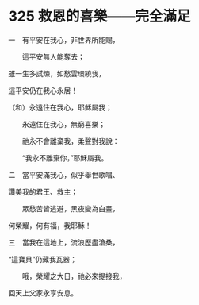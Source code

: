 # 325 救恩的喜樂——完全滿足

一　有平安在我心，非世界所能賜，

　　這平安無人能奪去；

雖一生多試煉，如愁雲環繞我，

這平安仍在我心永居！

（和）永遠住在我心，耶穌屬我；

　　永遠住在我心，無窮喜樂；

　　祂永不會離棄我，柔聲對我說：

　　“我永不離棄你，”耶穌屬我。

二　當平安滿我心，似乎舉世歌唱、

讚美我的君王、救主；

　　眾愁苦皆逃避，黑夜變為白晝，

何榮耀，何有福，我耶穌！

三　當我在這地上，流浪歷盡滄桑，

“這寶貝”仍藏我瓦器；

　　哦，榮耀之大日，祂必來提接我，

回天上父家永享安息。

